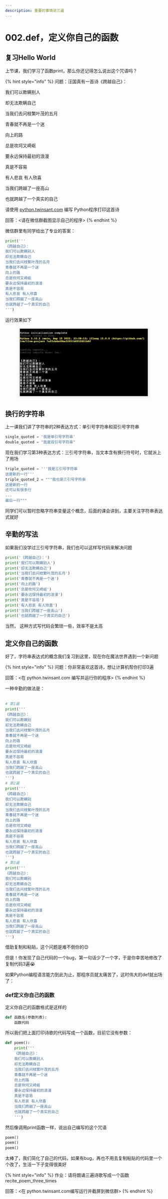 ```yaml
---
description: 重要的事情说三遍
---
```


# 002.def，定义你自己的函数

## 复习Hello World

上节课，我们学习了函数print，那么你还记得怎么说出这个咒语吗？

{% hint style="info" %}
问题：汪国真有一首诗《跨越自己》：

我们可以欺瞒别人

却无法欺瞒自己

当我们去问枝繁叶茂的五月

青春就不再是一个迷

向上的路

总是坎坷又崎岖

要永远保持最初的浪漫

真是不容易

有人悲哀 有人欣喜

当我们跨越了一座高山

也就跨越了一个真实的自己

请使用 [python.twinsant.com](https://python.twinsant.com) 编写 Python程序打印这首诗

回答：<请在微信群截图显示自己的程序>
{% endhint %}

微信群里有同学给出了专业的答案：

```python
print('''
《跨越自己》：
我们可以欺瞒别人
却无法欺瞒自己
当我们去问枝繁叶茂的五月
青春就不再是一个迷
向上的路
总是坎坷又崎岖
要永远保持最初的浪漫
真是不容易
有人悲哀 有人欣喜
当我们跨越了一座高山
也就跨越了一个真实的自己
''')
```

运行效果如下

<figure><img src=".gitbook/assets/image (2) (1) (1).png" alt=""><figcaption></figcaption></figure>

## 换行的字符串

上一课我们讲了字符串的2种表达方式：单引号字符串和双引号字符串

```python
single_quoted = '我是单引号字符串'
double_quoted = "我是双引号字符串"
```

现在我们学习第3种表达方式：三引号字符串，当文本含有换行符号时，它就派上了用场

```python
triple_quoted = '''我是三引号字符串
这是新的一行'''
triple_quoted_2 = """我也是三引号字符串
这是新的一行
还可以有很多行
...
最后一行"""
```

同学们可以暂时忽略字符串变量这个概念，后面的课会讲到，主要关注字符串表达式就好

## 辛勤的写法

如果我们没学过三引号字符串，我们也可以这样写代码来解决问题

```python
print('《跨越自己》：')
print('我们可以欺瞒别人')
print('却无法欺瞒自己')
print('当我们去问枝繁叶茂的五月')
print('青春就不再是一个迷')
print('向上的路')
print('总是坎坷又崎岖')
print('要永远保持最初的浪漫')
print('真是不容易')
print('有人悲哀 有人欣喜')
print('当我们跨越了一座高山')
print('也就跨越了一个真实的自己')
```

当然， 这种方式写代码会繁琐一些，效率不是太高

## 定义你自己的函数

好了，字符串表达式的概念我们复习到这里，现在你在魔法世界遇到一个新问题

{% hint style="info" %}
问题：你非常喜欢这首诗，想让计算机帮你打印3遍

回答：<在 python.twinsant.com 编写并运行你的程序>
{% endhint %}

一种辛勤的做法是：

```python

# 第1遍
print('''
《跨越自己》：
我们可以欺瞒别
却无法欺瞒自己
当我们去问枝繁叶茂的五月
青春就不再是一个迷
向上的路
总是坎坷又崎岖
要永远保持最初的浪漫
真是不容易
有人悲哀 有人欣喜
当我们跨越了一座高山
也就跨越了一个真实的自己
''')
# 第2遍
print('''
《跨越自己》：
我们可以欺瞒别
却无法欺瞒自己
当我们去问枝繁叶茂的五月
青春就不再是一个迷
向上的路
总是坎坷又崎岖
要永远保持最初的浪漫
真是不容易
有人悲哀 有人欣喜
当我们跨越了一座高山
也就跨越了一个真实的自己
''')
# 第3遍
print('''
《跨越自己》：
我们可以欺瞒别
却无法欺瞒自己
当我们去问枝繁叶茂的五月
青春就不再是一个迷
向上的路
总是坎坷又崎岖
要永远保持最初的浪漫
真是不容易
有人悲哀 有人欣喜
当我们跨越了一座高山
也就跨越了一个真实的自己
''')
```

借助复制和粘贴，这个问题是难不倒你的😊

但是！你发现了自己代码的一个bug，第一句话少了一个字，于是你幸苦地修改了复制代码3遍😭

如果Python编程语言能力到此为止，那程序员就太痛苦了，这时伟大的def就出场了：

### def定义你自己的函数

定义你自己的函数格式是这样的

```python
def 函数名(参数列表):
    函数代码
```

所以我们把上面打印诗歌的代码写成一个函数，目前它没有参数：

```python
def poem():
    print('''
    《跨越自己》：
    我们可以欺瞒别人
    却无法欺瞒自己
    当我们去问枝繁叶茂的五月
    青春就不再是一个迷
    向上的路
    总是坎坷又崎岖
    要永远保持最初的浪漫
    真是不容易
    有人悲哀 有人欣喜
    当我们跨越了一座高山
    也就跨越了一个真实的自己
    ''')
```

然后像调用print函数一样，说出自己编写的这个咒语

```python
poem()
poem()
poem()
```

太棒了，我们简化了自己的代码，如果有bug，再也不用去复制粘贴的代码里一个个改了，生活一下子变得很美好

{% hint style="info" %}
作业：请将朗诵三遍诗歌写成一个函数recite\_poem\_three\_times

回答：<在 python.twinsant.com编写运行并截屏到微信群>
{% endhint %}
